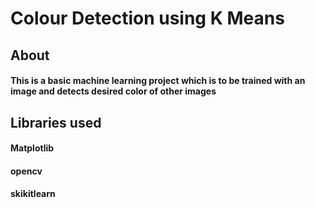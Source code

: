 # Colour Detection using K Means

## About 
#### This is a basic machine learning project which is to be trained with an image and detects desired color of other images

## Libraries used
#### Matplotlib
#### opencv
#### skikitlearn
